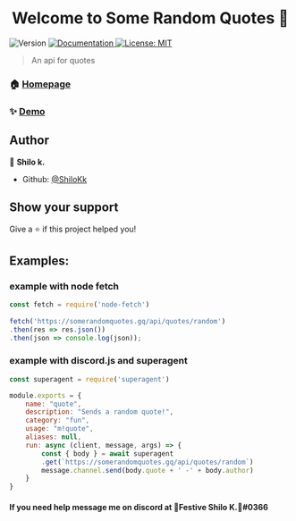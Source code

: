 <h1 align="center">Welcome to Some Random Quotes 👋</h1>
<p>
  <img alt="Version" src="https://img.shields.io/badge/version-1.0.0-blue.svg?cacheSeconds=2592000" />
  <a href="https://github.com/Shilokk/SomeRandomQuotes/#readme" target="_blank">
    <img alt="Documentation" src="https://img.shields.io/badge/documentation-yes-brightgreen.svg" />
  </a>
  <a href="#" target="_blank">
    <img alt="License: MIT" src="https://img.shields.io/badge/License-MIT-yellow.svg" />
  </a>
</p>

> An api for quotes

### 🏠 [Homepage](https://github.com/Shilokk/SomeRandomQuotes/#readme)

### ✨ [Demo](https://somerandomquotes.gq)



## Author

👤 **Shilo k.**

* Github: [@ShiloKk](https://github.com/ShiloKk)

## Show your support

Give a ⭐️ if this project helped you!

## Examples:
### example with node fetch

```js
const fetch = require('node-fetch')
    
fetch('https://somerandomquotes.gq/api/quotes/random')
.then(res => res.json())
.then(json => console.log(json));
```


### example with discord.js and superagent

```js
const superagent = require('superagent')

module.exports = {
    name: "quote",
    description: "Sends a random quote!",
    category: "fun",
    usage: "m!quote",
    aliases: null,
    run: async (client, message, args) => {
        const { body } = await superagent
        .get(`https://somerandomquotes.gq/api/quotes/random`)
        message.channel.send(body.quote + ' -' + body.author)
    }
}
```

#### If you need help message me on discord at 🎄Festive Shilo K.🎄#0366
